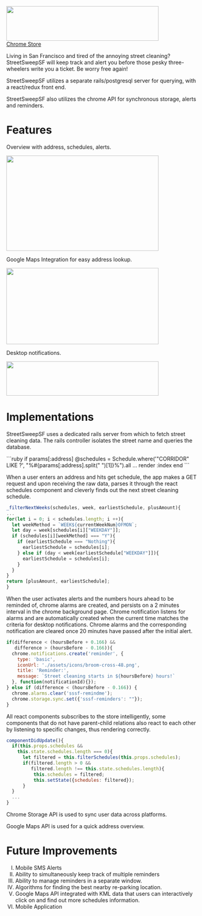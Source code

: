 <img
src='http://res.cloudinary.com/cloudlicious/image/upload/v1476984208/sssfheader_keyvrh.png'
width='400'
height='91'/>
<br/>
<a href='https://chrome.google.com/webstore/detail/streetsweepsf/amepcflliholagifophjfhcffnfifbeh'>Chrome Store</a>
<p>Living in San Francisco and tired of the annoying street cleaning? StreetSweepSF will keep track and alert you before those pesky three-wheelers write you a ticket. Be worry free again!</p>
<p>StreetSweepSF utilizes a separate rails/postgresql server for querying, with a react/redux front end.</p>
<p>StreetSweepSF also utilizes the chrome API for synchronous storage, alerts and reminders.</p>

<h1>Features</h1>
<p>Overview with address, schedules, alerts.</p>
<img src='http://res.cloudinary.com/cloudlicious/image/upload/v1476986356/sssf1_yemfva.png'
     width='400'
     height='250'/>
<p>Google Maps Integration for easy address lookup.</p>
<img src='http://res.cloudinary.com/cloudlicious/image/upload/v1476987233/sssf2-cropped-whitespace_udvzx5.png'
     width='400'
     height='200'/>
<p>Desktop notifications.</p>
<img src='http://res.cloudinary.com/cloudlicious/image/upload/v1476986584/sssf3-cropped_vguzt2.png'
     width='400'
     height='90'/>

<h1>Implementations</h1>
<p>StreetSweepSF uses a dedicated rails server from which to fetch street cleaning data. The rails controller isolates the street name and queries the database.</p>
```ruby
if params[:address]
  @schedules = Schedule.where('"CORRIDOR" LIKE ?', "%#{params[:address].split(" ")[1]}%").all
...
  render :index
end
```

<p>When a user enters an address and hits get schedule, the app makes a GET request and upon receiving the raw data, parses it through the react schedules component and cleverly finds out the next street cleaning schedule.</p>

```javascript
_filterNextWeeks(schedules, week, earliestSchedule, plusAmount){
...
for(let i = 0; i < schedules.length; i ++){
  let weekMethod = `WEEK${currentWeekNum}OFMON`;
  let day = week[schedules[i]["WEEKDAY"]];
  if (schedules[i][weekMethod] === "Y"){
    if (earliestSchedule === "Nothing"){
      earliestSchedule = schedules[i];
    } else if (day < week[earliestSchedule["WEEKDAY"]]){
      earliestSchedule = schedules[i];
    }
  }
}
return [plusAmount, earliestSchedule];
}
```

<p>When the user activates alerts and the numbers hours ahead to be reminded of, chrome alarms are created, and persists on a 2 minutes interval in the chrome background page. Chrome notification listens for alarms and are automatically created when the current time matches the criteria for desktop notifications. Chrome alarms and the corresponding notification are cleared once 20 minutes have passed after the initial alert.</p>

```javascript
if(difference < (hoursBefore + 0.166) &&
   difference > (hoursBefore - 0.166)){
  chrome.notifications.create('reminder', {
    type: 'basic',
    iconUrl: './assets/icons/broom-cross-48.png',
    title: 'Reminder:',
    message: `Street cleaning starts in ${hoursBefore} hours!`
  }, function(notificationId){});
} else if (difference < (hoursBefore - 0.166)) {
  chrome.alarms.clear('sssf-remindme');
  chrome.storage.sync.set({'sssf-reminders': ""});
}
```

<p>All react components subscribes to the store intelligently, some components that do not have parent-child relations also react to each other by listening to specific changes, thus rendering correctly.</p>

```javascript
componentDidUpdate(){
  if(this.props.schedules &&
    this.state.schedules.length === 0){
      let filtered = this.filterSchedules(this.props.schedules);
      if(filtered.length > 0 &&
         filtered.length !== this.state.schedules.length){
          this.schedules = filtered;
          this.setState({schedules: filtered});
      }
  }
  ...
}
```

<p>Chrome Storage API is used to sync user data across platforms.</p>
<p>Google Maps API is used for a quick address overview.</p>

<h1>Future Improvements</h1>
<ol>
  <li type='I'>Mobile SMS Alerts</li>
  <li type='I'>Ability to simultaneously keep track of multiple reminders</li>
  <li type='I'>Ability to manage reminders in a separate window.</li>
  <li type='I'>Algorithms for finding the best nearby re-parking location.</li>
  <li type='I'>Google Maps API integrated with KML data that users can interactively click on and find out more schedules information.</li>
  <li type='I'>Mobile Application</li>
</ol>
